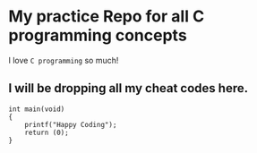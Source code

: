 # My practice Repo for all C programming concepts

I love `C programming` so much!

## I will be dropping all my cheat codes here.

```
int main(void)
{
	printf("Happy Coding");
	return (0);
}
```

